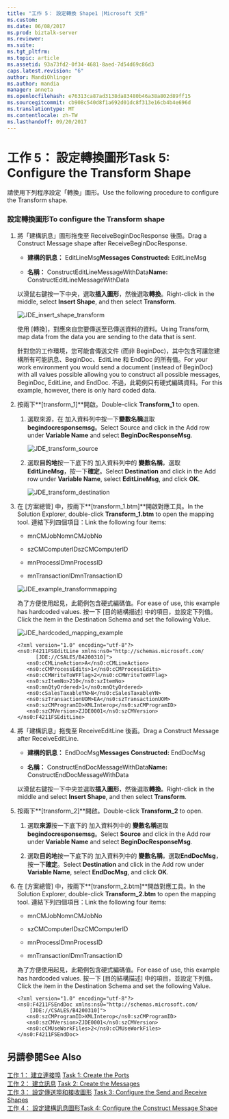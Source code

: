 ```yaml
---
title: "工作 5： 設定轉換 Shape1 |Microsoft 文件"
ms.custom: 
ms.date: 06/08/2017
ms.prod: biztalk-server
ms.reviewer: 
ms.suite: 
ms.tgt_pltfrm: 
ms.topic: article
ms.assetid: 93a73fd2-0f34-4681-8aed-7d54d69c86d3
caps.latest.revision: "6"
author: MandiOhlinger
ms.author: mandia
manager: anneta
ms.openlocfilehash: e76313ca87ad3138da83480b46a38a802d89ff15
ms.sourcegitcommit: cb908c540d8f1a692d01dc8f313e16cb4b4e696d
ms.translationtype: MT
ms.contentlocale: zh-TW
ms.lasthandoff: 09/20/2017
---
```

# <a name="task-5-configure-the-transform-shape"></a><span data-ttu-id="39d60-102">工作 5： 設定轉換圖形</span><span class="sxs-lookup"><span data-stu-id="39d60-102">Task 5: Configure the Transform Shape</span></span>
<span data-ttu-id="39d60-103">請使用下列程序設定「轉換」圖形。</span><span class="sxs-lookup"><span data-stu-id="39d60-103">Use the following procedure to configure the Transform shape.</span></span>  
  
### <a name="to-configure-the-transform-shape"></a><span data-ttu-id="39d60-104">設定轉換圖形</span><span class="sxs-lookup"><span data-stu-id="39d60-104">To configure the Transform shape</span></span>  
  
1.  <span data-ttu-id="39d60-105">將「建構訊息」圖形拖曳至 ReceiveBeginDocResponse 後面。</span><span class="sxs-lookup"><span data-stu-id="39d60-105">Drag a Construct Message shape after ReceiveBeginDocResponse.</span></span>  
  
    -   <span data-ttu-id="39d60-106">**建構的訊息：** EditLineMsg</span><span class="sxs-lookup"><span data-stu-id="39d60-106">**Messages Constructed:** EditLineMsg</span></span>  
  
    -   <span data-ttu-id="39d60-107">**名稱：** ConstructEditLineMessageWithData</span><span class="sxs-lookup"><span data-stu-id="39d60-107">**Name:** ConstructEditLineMessageWithData</span></span>  
  
     <span data-ttu-id="39d60-108">以滑鼠右鍵按一下中央，選取**插入圖形**，然後選取**轉換**。</span><span class="sxs-lookup"><span data-stu-id="39d60-108">Right-click in the middle, select **Insert Shape**, and then select **Transform**.</span></span>  
  
     ![](../core/media/jde-insert-shape-transform.gif "JDE_insert_shape_transform")  
  
     <span data-ttu-id="39d60-109">使用 [轉換]，對應來自您要傳送至已傳送資料的資料。</span><span class="sxs-lookup"><span data-stu-id="39d60-109">Using Transform, map data from the data you are sending to the data that is sent.</span></span>  
  
     <span data-ttu-id="39d60-110">針對您的工作環境，您可能會傳送文件 (而非 BeginDoc)，其中包含可讓您建構所有可能訊息、BeginDoc、EditLine 和 EndDoc 的所有值。</span><span class="sxs-lookup"><span data-stu-id="39d60-110">For your work environment you would send a document (instead of BeginDoc) with all values possible allowing you to construct all possible messages, BeginDoc, EditLine, and EndDoc.</span></span> <span data-ttu-id="39d60-111">不過，此範例只有硬式編碼資料。</span><span class="sxs-lookup"><span data-stu-id="39d60-111">For this example, however, there is only hard coded data.</span></span>  
  
2.  <span data-ttu-id="39d60-112">按兩下**[transform_1]**開啟。</span><span class="sxs-lookup"><span data-stu-id="39d60-112">Double-click **Transform_1** to open.</span></span>  
  
    1.  <span data-ttu-id="39d60-113">選取來源，在 加入資料列中按一下**變數名稱**選取**begindocresponsemsg**。</span><span class="sxs-lookup"><span data-stu-id="39d60-113">Select Source and click in the Add row under **Variable Name** and select **BeginDocResponseMsg**.</span></span>  
  
         ![](../core/media/jde-transform-source.gif "JDE_transform_source")  
  
    2.  <span data-ttu-id="39d60-114">選取**目的地**按一下底下的 加入資料列中的 **變數名稱**，選取**EditLineMsg**，按一下**確定**。</span><span class="sxs-lookup"><span data-stu-id="39d60-114">Select **Destination** and click in the Add row under **Variable Name**, select **EditLineMsg**, and click **OK**.</span></span>  
  
         ![](../core/media/jde-transform-destination.gif "JDE_transform_destination")  
  
3.  <span data-ttu-id="39d60-115">在 [方案總管] 中，按兩下**[transform_1.btm]**開啟對應工具。</span><span class="sxs-lookup"><span data-stu-id="39d60-115">In the Solution Explorer, double-click **Transform_1.btm** to open the mapping tool.</span></span> <span data-ttu-id="39d60-116">連結下列四個項目：</span><span class="sxs-lookup"><span data-stu-id="39d60-116">Link the following four items:</span></span>  
  
    -   <span data-ttu-id="39d60-117">mnCMJobNo</span><span class="sxs-lookup"><span data-stu-id="39d60-117">mnCMJobNo</span></span>  
  
    -   <span data-ttu-id="39d60-118">szCMComputerID</span><span class="sxs-lookup"><span data-stu-id="39d60-118">szCMComputerID</span></span>  
  
    -   <span data-ttu-id="39d60-119">mnProcessID</span><span class="sxs-lookup"><span data-stu-id="39d60-119">mnProcessID</span></span>  
  
    -   <span data-ttu-id="39d60-120">mnTransactionID</span><span class="sxs-lookup"><span data-stu-id="39d60-120">mnTransactionID</span></span>  
  
     ![](../core/media/jde-example-transformmapping.gif "JDE_example_transformmapping")  
  
     <span data-ttu-id="39d60-121">為了方便使用起見，此範例包含硬式編碼值。</span><span class="sxs-lookup"><span data-stu-id="39d60-121">For ease of use, this example has hardcoded values.</span></span> <span data-ttu-id="39d60-122">按一下 [目的結構描述] 中的項目，並設定下列值。</span><span class="sxs-lookup"><span data-stu-id="39d60-122">Click the item in the Destination Schema and set the following Value.</span></span>  
  
     ![](../core/media/jde-hardcoded-mapping-example.gif "JDE_hardcoded_mapping_example")  
  
    ```  
    <?xml version="1.0" encoding="utf-8"?>  
    <ns0:F4211FSEditLine xmlns:ns0="http://schemas.microsoft.com/  
          [JDE://CSALES/B4200310]">  
       <ns0:cCMLineAction>A</ns0:cCMLineAction>  
       <ns0:cCMProcessEdits>1</ns0:cCMProcessEdits>  
       <ns0:cCMWriteToWFFlag>2</ns0:cCMWriteToWFFlag>  
       <ns0:szItemNo>210</ns0:szItemNo>  
       <ns0:mnQtyOrdered>1</ns0:mnQtyOrdered>  
       <ns0:cSalesTaxableYN>N</ns0:cSalesTaxableYN>  
       <ns0:szTransactionUOM>EA</ns0:szTransactionUOM>  
       <ns0:szCMProgramID>XMLInterop</ns0:szCMProgramID>  
       <ns0:szCMVersion>ZJDE0001</ns0:szCMVersion>  
    </ns0:F4211FSEditLine>  
    ```  
  
4.  <span data-ttu-id="39d60-123">將「建構訊息」拖曳至 ReceiveEditLine 後面。</span><span class="sxs-lookup"><span data-stu-id="39d60-123">Drag a Construct Message after ReceiveEditLine.</span></span>  
  
    -   <span data-ttu-id="39d60-124">**建構的訊息：** EndDocMsg</span><span class="sxs-lookup"><span data-stu-id="39d60-124">**Messages Constructed:** EndDocMsg</span></span>  
  
    -   <span data-ttu-id="39d60-125">**名稱：** ConstructEndDocMessageWithData</span><span class="sxs-lookup"><span data-stu-id="39d60-125">**Name:** ConstructEndDocMessageWithData</span></span>  
  
     <span data-ttu-id="39d60-126">以滑鼠右鍵按一下中央並選取**插入圖形**，然後選取**轉換**。</span><span class="sxs-lookup"><span data-stu-id="39d60-126">Right-click in the middle and select **Insert Shape**, and then select **Transform**.</span></span>  
  
5.  <span data-ttu-id="39d60-127">按兩下**[transform_2]**開啟。</span><span class="sxs-lookup"><span data-stu-id="39d60-127">Double-click **Transform_2** to open.</span></span>  
  
    1.  <span data-ttu-id="39d60-128">選取**來源**按一下底下的 加入資料列中的 **變數名稱**選取**begindocresponsemsg**。</span><span class="sxs-lookup"><span data-stu-id="39d60-128">Select **Source** and click in the Add row under **Variable Name** and select **BeginDocResponseMsg**.</span></span>  
  
    2.  <span data-ttu-id="39d60-129">選取**目的地**按一下底下的 加入資料列中的 **變數名稱**，選取**EndDocMsg**，按一下**確定**。</span><span class="sxs-lookup"><span data-stu-id="39d60-129">Select **Destination** and click in the Add row under **Variable Name**, select **EndDocMsg**, and click **OK**.</span></span>  
  
6.  <span data-ttu-id="39d60-130">在 [方案總管] 中，按兩下**[transform_2.btm]**開啟對應工具。</span><span class="sxs-lookup"><span data-stu-id="39d60-130">In the Solution Explorer, double-click **Transform_2.btm** to open the mapping tool.</span></span> <span data-ttu-id="39d60-131">連結下列四個項目：</span><span class="sxs-lookup"><span data-stu-id="39d60-131">Link the following four items:</span></span>  
  
    -   <span data-ttu-id="39d60-132">mnCMJobNo</span><span class="sxs-lookup"><span data-stu-id="39d60-132">mnCMJobNo</span></span>  
  
    -   <span data-ttu-id="39d60-133">szCMComputerID</span><span class="sxs-lookup"><span data-stu-id="39d60-133">szCMComputerID</span></span>  
  
    -   <span data-ttu-id="39d60-134">mnProcessID</span><span class="sxs-lookup"><span data-stu-id="39d60-134">mnProcessID</span></span>  
  
    -   <span data-ttu-id="39d60-135">mnTransactionID</span><span class="sxs-lookup"><span data-stu-id="39d60-135">mnTransactionID</span></span>  
  
     <span data-ttu-id="39d60-136">為了方便使用起見，此範例包含硬式編碼值。</span><span class="sxs-lookup"><span data-stu-id="39d60-136">For ease of use, this example has hardcoded values.</span></span> <span data-ttu-id="39d60-137">按一下 [目的結構描述] 中的項目，並設定下列值。</span><span class="sxs-lookup"><span data-stu-id="39d60-137">Click the item in the Destination Schema and set the following Value.</span></span>  
  
    ```  
    <?xml version="1.0" encoding="utf-8"?>  
    <ns0:F4211FSEndDoc xmlns:ns0="http://schemas.microsoft.com/  
        [JDE://CSALES/B4200310]">  
       <ns0:szCMProgramID>XMLInterop</ns0:szCMProgramID>  
       <ns0:szCMVersion>ZJDE0001</ns0:szCMVersion>  
       <ns0:cCMUseWorkFiles>2</ns0:cCMUseWorkFiles>  
    </ns0:F4211FSEndDoc>  
    ```  
  
## <a name="see-also"></a><span data-ttu-id="39d60-138">另請參閱</span><span class="sxs-lookup"><span data-stu-id="39d60-138">See Also</span></span>  
 <span data-ttu-id="39d60-139">[工作 1： 建立連接埠](../core/task-1-create-the-ports2.md) </span><span class="sxs-lookup"><span data-stu-id="39d60-139">[Task 1: Create the Ports](../core/task-1-create-the-ports2.md) </span></span>  
 <span data-ttu-id="39d60-140">[工作 2： 建立訊息](../core/task-2-create-the-messages1.md) </span><span class="sxs-lookup"><span data-stu-id="39d60-140">[Task 2: Create the Messages](../core/task-2-create-the-messages1.md) </span></span>  
 <span data-ttu-id="39d60-141">[工作 3： 設定傳送埠和接收圖形](../core/task-3-configure-the-send-and-receive-shapes1.md) </span><span class="sxs-lookup"><span data-stu-id="39d60-141">[Task 3: Configure the Send and Receive Shapes](../core/task-3-configure-the-send-and-receive-shapes1.md) </span></span>  
 [<span data-ttu-id="39d60-142">工作 4： 設定建構訊息圖形</span><span class="sxs-lookup"><span data-stu-id="39d60-142">Task 4: Configure the Construct Message Shape</span></span>](../core/task-4-configure-the-construct-message-shape2.md)